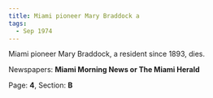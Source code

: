 ```yaml
---  
title: Miami pioneer Mary Braddock a  
tags:  
  - Sep 1974  
---  
```

  
Miami pioneer Mary Braddock, a resident since 1893, dies.  
  
Newspapers: **Miami Morning News or The Miami Herald**  
  
Page: **4**, Section: **B** 
